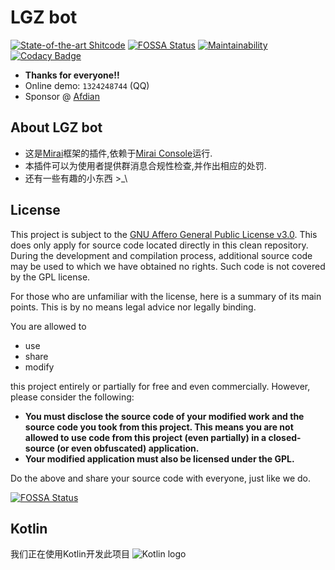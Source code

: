 # LGZ bot
[![State-of-the-art Shitcode](https://img.shields.io/static/v1?label=State-of-the-art&message=Super%20ShitCode&color=7B5804)](https://github.com/trekhleb/state-of-the-art-shitcode)
[![FOSSA Status](https://app.fossa.com/api/projects/git%2Bgithub.com%2Fguimc233%2Flgz-bot.svg?type=shield)](https://app.fossa.com/projects/git%2Bgithub.com%2Fguimc233%2Flgz-bot?ref=badge_shield)
[![Maintainability](https://api.codeclimate.com/v1/badges/05a867056904e1a9f5b1/maintainability)](https://codeclimate.com/github/guimc233/lgz-bot/maintainability)
[![Codacy Badge](https://app.codacy.com/project/badge/Grade/f4fa5faaba9a42e0bf4213a42ba92a94)](https://www.codacy.com/gh/guimc233/lgz-bot/dashboard?utm_source=github.com&amp;utm_medium=referral&amp;utm_content=guimc233/lgz-bot&amp;utm_campaign=Badge_Grade)

* **Thanks for everyone!!**
* Online demo: `1324248744` (QQ)
* Sponsor @ [Afdian](https://afdian.net/a/lgz-bot)

## About LGZ bot
* 这是[Mirai](https://github.com/mamoe/mirai)框架的插件,依赖于[Mirai Console](https://github.com/mamoe/mirai-console)运行.
* 本插件可以为使用者提供群消息合规性检查,并作出相应的处罚.
* 还有一些有趣的小东西 \>_\

## License
This project is subject to the [GNU Affero General Public License v3.0](LICENSE). This does only apply for source code located directly in this clean repository. During the development and compilation process, additional source code may be used to which we have obtained no rights. Such code is not covered by the GPL license.

For those who are unfamiliar with the license, here is a summary of its main points. This is by no means legal advice nor legally binding.

You are allowed to
- use
- share
- modify

this project entirely or partially for free and even commercially. However, please consider the following:

- **You must disclose the source code of your modified work and the source code you took from this project. This means you are not allowed to use code from this project (even partially) in a closed-source (or even obfuscated) application.**
- **Your modified application must also be licensed under the GPL.** 

Do the above and share your source code with everyone, just like we do.

[![FOSSA Status](https://app.fossa.com/api/projects/git%2Bgithub.com%2Fguimc233%2Flgz-bot.svg?type=large)](https://app.fossa.com/projects/git%2Bgithub.com%2Fguimc233%2Flgz-bot?ref=badge_large)

## Kotlin
我们正在使用Kotlin开发此项目
![Kotlin logo](https://resources.jetbrains.com/storage/products/company/brand/logos/Kotlin.svg)
